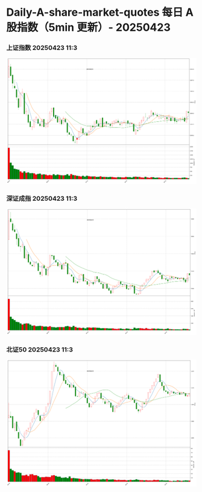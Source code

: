 
# Daily-A-share-market-quotes 每日 A 股指数（5min 更新）- 20250423

### 上证指数 20250423 11:3
![](./fig/2025/4/20250423-sh000001.png)

### 深证成指 20250423 11:3
![](./fig/2025/4/20250423-sz399001.png)

### 北证50 20250423 11:3
![](./fig/2025/4/20250423-bj899050.png)
